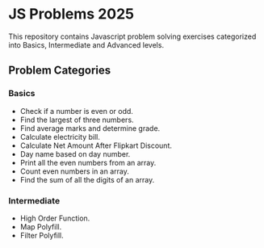# JS Problems 2025

This repository contains Javascript problem solving exercises categorized into Basics, Intermediate and Advanced levels.

## Problem Categories

### Basics

- Check if a number is even or odd.
- Find the largest of three numbers.
- Find average marks and determine grade.
- Calculate electricity bill.
- Calculate Net Amount After Flipkart Discount.
- Day name based on day number.
- Print all the even numbers from an array.
- Count even numbers in an array.
- Find the sum of all the digits of an array.

### Intermediate

- High Order Function.
- Map Polyfill.
- Filter Polyfill.
